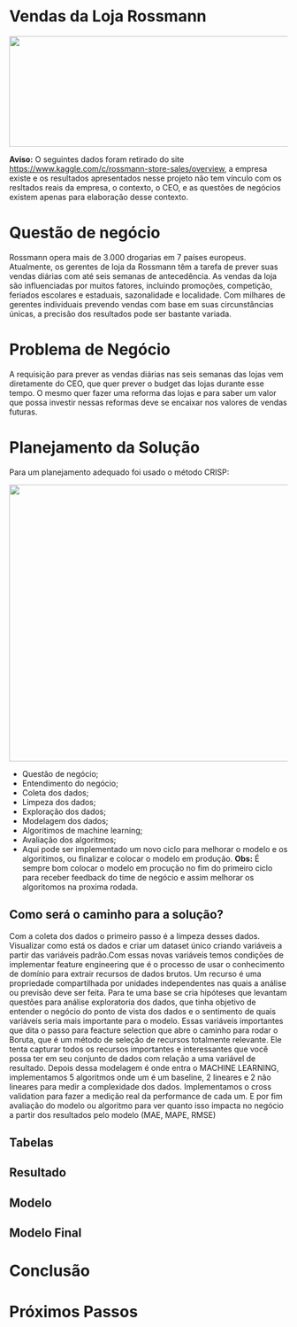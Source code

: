 # Vendas da Loja Rossmann

<p align="center">
  <img width="1000" height="200" src="https://assets.fontsinuse.com/static/use-media-items/15/14401/full-2362x530/56702904/rossmann-schriftzug.jpeg3"/>
</p>

**Aviso:** O seguintes dados foram retirado do site https://www.kaggle.com/c/rossmann-store-sales/overview, a empresa existe e os resultados apresentados nesse projeto não tem vínculo com os resltados reais da empresa, o contexto, o CEO, e as questões de negócios existem apenas para elaboração desse contexto.


# Questão de negócio

Rossmann opera mais de 3.000 drogarias em 7 países europeus. Atualmente, os gerentes de loja da Rossmann têm a tarefa de prever suas vendas diárias com até seis semanas de antecedência. As vendas da loja são influenciadas por muitos fatores, incluindo promoções, competição, feriados escolares e estaduais, sazonalidade e localidade. Com milhares de gerentes individuais prevendo vendas com base em suas circunstâncias únicas, a precisão dos resultados pode ser bastante variada.

# Problema de Negócio

A requisição para prever as vendas diárias nas seis semanas das lojas vem diretamente do CEO, que quer prever o budget das lojas durante esse tempo. O mesmo quer fazer uma reforma das lojas e para saber um valor que possa investir nessas reformas deve se encaixar nos valores de vendas futuras.

# Planejamento da Solução

Para um planejamento adequado foi usado o método CRISP:

<p align="center">
  <img width="1000" height="500" src="https://www.researchgate.net/profile/Francisca-Oladipo/publication/341205300/figure/fig1/AS:888511267893249@1588849002362/Ten-Steps-of-the-Cross-Industry-Process-for-Data-Mining-source.jpg"/>
</p>

- Questão de negócio;
- Entendimento do negócio;
- Coleta dos dados;
- Limpeza dos dados;
- Exploração dos dados;
- Modelagem dos dados;
- Algoritimos de machine learning;
- Avaliação dos algoritmos;
- Aqui pode ser implementado um novo ciclo para melhorar o modelo e os algoritimos, ou finalizar e colocar o modelo em produção.
**Obs:** É sempre bom colocar o modelo em procução no fim do primeiro ciclo para receber feedback do time de negócio e assim melhorar os algoritomos na proxima rodada.

## Como será o caminho para a solução?

Com a coleta dos dados o primeiro passo é a limpeza desses dados. Visualizar como está os dados e criar um dataset único criando variáveis a partir das variáveis padrão.Com essas novas variáveis temos condições de implementar feature engineering que é o processo de usar o conhecimento de domínio para extrair recursos de dados brutos. Um recurso é uma propriedade compartilhada por unidades independentes nas quais a análise ou previsão deve ser feita. Para te uma base se cria hipóteses que levantam questões para análise exploratoria dos dados, que tinha objetivo de entender o negócio do ponto de vista dos dados e o sentimento de quais variáveis seria mais importante para o modelo.
Essas variáveis importantes que dita o passo para feacture selection que abre o caminho para rodar o Boruta, que é um método de seleção de recursos totalmente relevante. Ele tenta capturar todos os recursos importantes e interessantes que você possa ter em seu conjunto de dados com relação a uma variável de resultado.
Depois dessa modelagem é onde entra o MACHINE LEARNING, implementamos 5 algoritmos onde um é um baseline, 2 lineares e 2 não lineares para medir a complexidade dos dados. Implementamos o cross validation para fazer a medição real da performance de cada um.
E por fim avaliação do modelo ou algoritmo para ver quanto isso impacta no negócio a partir dos resultados pelo modelo (MAE, MAPE, RMSE)


## Tabelas



## Resultado


##  Modelo


## Modelo Final


#  Conclusão

#  Próximos Passos



